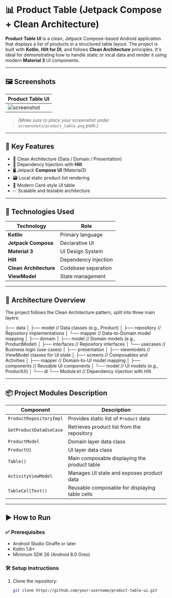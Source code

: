 # 📊 Product Table (Jetpack Compose + Clean Architecture)

**Product Table UI** is a clean, Jetpack Compose-based Android application that displays a list of products in a structured table layout. The project is built with **Kotlin**, **Hilt for DI**, and follows **Clean Architecture** principles. It's ideal for demonstrating how to handle static or local data and render it using modern **Material 3** UI components.

---

## 🖼️ Screenshots

| Product Table UI |
|------------------|
| ![screenshot](screenshots/product_table.png) |

> *(Make sure to place your screenshot under `screenshots/product_table.png` path.)*

---

## 🧩 Key Features

- 🧱 Clean Architecture (Data / Domain / Presentation)
- 💉 Dependency Injection with **Hilt**
- 🖥️ Jetpack **Compose UI** (Material3)
- 🗃️ Local static product list rendering
- 🎨 Modern Card-style UI table
- ✅ Scalable and testable architecture

---

## 🚀 Technologies Used

| Technology            | Role                               |
|------------------------|-------------------------------------|
| **Kotlin**             | Primary language                   |
| **Jetpack Compose**    | Declarative UI                     |
| **Material 3**         | UI Design System                   |
| **Hilt**               | Dependency Injection               |
| **Clean Architecture** | Codebase separation                |
| **ViewModel**          | State management                   |

---

## 🧠 Architecture Overview

The project follows the Clean Architecture pattern, split into three main layers:

├── data
│ ├── model // Data classes (e.g., Product)
│ ├── repository // Repository implementations
│ └── mapper // Data-to-Domain model mapping
│
├── domain
│ ├── model // Domain models (e.g., ProductModel)
│ ├── interfaces // Repository interfaces
│ └── usecases // Business logic (use cases)
│
├── presentation
│ ├── viewmodels // ViewModel classes for UI state
│ ├── screens // Composables and Activities
│ ├── mapper // Domain-to-UI model mapping
│ ├── components // Reusable UI components
│ └── model // UI models (e.g., ProductUi)
│
└── di
└── Module.kt // Dependency injection with Hilt   


---

## 📦 Project Modules Description

| Component                  | Description                                      |
|---------------------------|--------------------------------------------------|
| `ProductRepositoryImpl`    | Provides static list of `Product` data            |
| `GetProductDataUseCase`    | Retrieves product list from the repository        |
| `ProductModel`             | Domain layer data class                            |
| `ProductUi`                | UI layer data class                               |
| `Table()`                  | Main composable displaying the product table      |
| `ActivityViewModel`        | Manages UI state and exposes product data         |
| `TableCellText()`          | Reusable composable for displaying table cells    |

---

## ▶️ How to Run

### ✅ Prerequisites

- Android Studio Giraffe or later
- Kotlin 1.8+
- Minimum SDK 26 (Android 8.0 Oreo)

### 🛠️ Setup Instructions

1. Clone the repository:
   ```bash
   git clone https://github.com/your-username/product-table-ui.git
